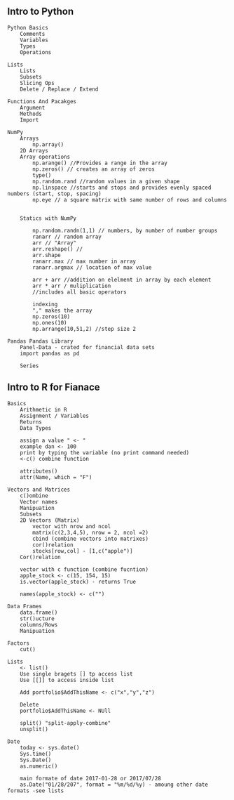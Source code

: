 ## Intro to Python

    Python Basics
        Comments
        Variables
        Types
        Operations       

    Lists
        Lists
        Subsets
        Slicing Ops
        Delete / Replace / Extend

    Functions And Pacakges
        Argument
        Methods
        Import       

    NumPy
        Arrays
            np.array()
        2D Arrays
        Array operations
            np.arange() //Provides a range in the array
            np.zeros() // creates an array of zeros
            type()
            np.random.rand //random values in a given shape
            np.linspace //starts and stops and provides evenly spaced numbers (start, stop, spacing)
            np.eye // a square matrix with same number of rows and columns
            

        Statics with NumPy

            np.random.randn(1,1) // numbers, by number of number groups
            ranarr // random array
            arr // "Array"
            arr.reshape() //
            arr.shape
            ranarr.max // max number in array
            ranarr.argmax // location of max value

            arr + arr //addition on elelment in array by each element
            arr * arr / muliplication
            //includes all basic operators

            indexing
            "," makes the array
            np.zeros(10)
            np.ones(10)
            np.arrange(10,51,2) //step size 2
    
    Pandas Pandas Library
        Panel-Data - crated for financial data sets         
        import pandas as pd

        Series   





## Intro to R for Fianace

    Basics
        Arithmetic in R
        Assignment / Variables
        Returns
        Data Types  

        assign a value " <- "
        example dan <- 100
        print by typing the variable (no print command needed)
        <-c() combine function  

        attributes()
        attr(Name, which = "F")    

    Vectors and Matrices
        c()ombine
        Vector names
        Manipuation
        Subsets
        2D Vectors (Matrix)
            vector with nrow and ncol
            matrix(c(2,3,4,5), nrow = 2, ncol =2)
            cbind (combine vectors into matrixes)
            cor()relation
            stocks[row,col] - [1,c("apple")]
        Cor()relation

        vector with c function (combine fucntion)
        apple_stock <- c(15, 154, 15)
        is.vector(apple_stock) - returns True

        names(apple_stock) <- c("")

    Data Frames
        data.frame()
        str()ucture
        columns/Rows
        Manipuation    

    Factors
        cut()

    Lists
        <- list()
        Use single bragets [] tp access list
        Use [[]] to access inside list

        Add portfolio$AddThisName <- c("x","y","z")

        Delete
        portfolio$AddThisName <- NUll

        split() "split-apply-combine"
        unsplit()

    Date
        today <- sys.date()
        Sys.time()
        Sys.Date()
        as.numeric()
        
        main formate of date 2017-01-28 or 2017/07/28
        as.Date("01/28/207", format = "%m/%d/%y) - amoung other date formats -see lists
    
    


